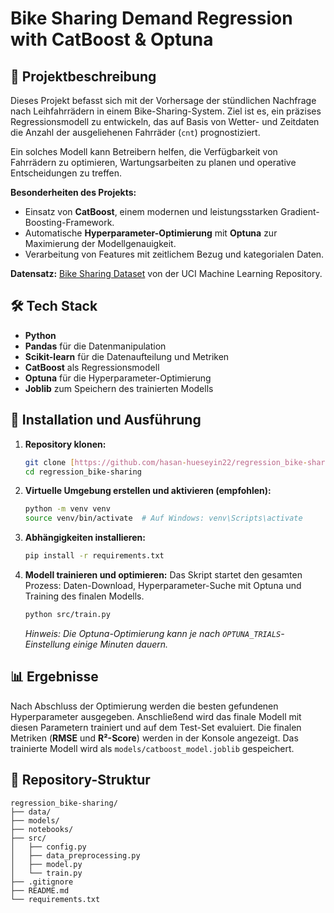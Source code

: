 # Bike Sharing Demand Regression with CatBoost & Optuna

## 📝 Projektbeschreibung

Dieses Projekt befasst sich mit der Vorhersage der stündlichen Nachfrage nach Leihfahrrädern in einem Bike-Sharing-System. Ziel ist es, ein präzises Regressionsmodell zu entwickeln, das auf Basis von Wetter- und Zeitdaten die Anzahl der ausgeliehenen Fahrräder (`cnt`) prognostiziert.

Ein solches Modell kann Betreibern helfen, die Verfügbarkeit von Fahrrädern zu optimieren, Wartungsarbeiten zu planen und operative Entscheidungen zu treffen.

**Besonderheiten des Projekts:**
-   Einsatz von **CatBoost**, einem modernen und leistungsstarken Gradient-Boosting-Framework.
-   Automatische **Hyperparameter-Optimierung** mit **Optuna** zur Maximierung der Modellgenauigkeit.
-   Verarbeitung von Features mit zeitlichem Bezug und kategorialen Daten.

**Datensatz:** [Bike Sharing Dataset](https://archive.ics.uci.edu/ml/datasets/bike+sharing+dataset) von der UCI Machine Learning Repository.

## 🛠️ Tech Stack

-   **Python**
-   **Pandas** für die Datenmanipulation
-   **Scikit-learn** für die Datenaufteilung und Metriken
-   **CatBoost** als Regressionsmodell
-   **Optuna** für die Hyperparameter-Optimierung
-   **Joblib** zum Speichern des trainierten Modells

## 🚀 Installation und Ausführung

1.  **Repository klonen:**
    ```bash
    git clone [https://github.com/hasan-hueseyin22/regression_bike-sharing.git](https://github.com/hasan-hueseyin22/regression_bike-sharing.git)
    cd regression_bike-sharing
    ```

2.  **Virtuelle Umgebung erstellen und aktivieren (empfohlen):**
    ```bash
    python -m venv venv
    source venv/bin/activate  # Auf Windows: venv\Scripts\activate
    ```

3.  **Abhängigkeiten installieren:**
    ```bash
    pip install -r requirements.txt
    ```

4.  **Modell trainieren und optimieren:**
    Das Skript startet den gesamten Prozess: Daten-Download, Hyperparameter-Suche mit Optuna und Training des finalen Modells.
    ```bash
    python src/train.py
    ```
    *Hinweis: Die Optuna-Optimierung kann je nach `OPTUNA_TRIALS`-Einstellung einige Minuten dauern.*

## 📊 Ergebnisse

Nach Abschluss der Optimierung werden die besten gefundenen Hyperparameter ausgegeben. Anschließend wird das finale Modell mit diesen Parametern trainiert und auf dem Test-Set evaluiert. Die finalen Metriken (**RMSE** und **R²-Score**) werden in der Konsole angezeigt. Das trainierte Modell wird als `models/catboost_model.joblib` gespeichert.

## 📂 Repository-Struktur
```
regression_bike-sharing/
├── data/
├── models/
├── notebooks/
├── src/
│   ├── config.py
│   ├── data_preprocessing.py
│   ├── model.py
│   └── train.py
├── .gitignore
├── README.md
└── requirements.txt
```
